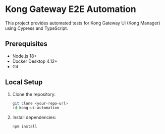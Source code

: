 # Kong Gateway E2E Automation

This project provides automated tests for Kong Gateway UI (Kong Manager) using Cypress and TypeScript.

## Prerequisites

- Node.js 18+
- Docker Desktop 4.12+
- Git

## Local Setup

1. Clone the repository:
   ```bash
   git clone <your-repo-url>
   cd kong-ui-automation

2. Install dependencies:
   ```bash
   npm install